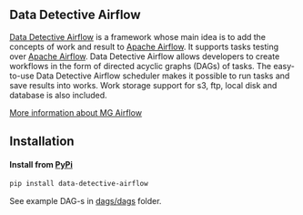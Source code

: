 ## Data Detective Airflow

[Data Detective Airflow](https://github.com/TinkoffCreditSystems/data-detective/tree/master/data-detective-airflow) is a framework
whose main idea is to add the concepts of work and result to [Apache Airflow](https://airflow.apache.org/).
It supports tasks testing over [Apache Airflow](https://airflow.apache.org/).
Data Detective Airflow allows developers to create workflows in the form of directed acyclic graphs (DAGs) of tasks.
The easy-to-use Data Detective Airflow scheduler makes it possible to run tasks and save results into works. 
Work storage support for s3, ftp, local disk and database is also included.

[More information about MG Airflow](https://tinkoffcreditsystems.github.io/data-detective/docs/data-detective-airflow/intro)

## Installation

#### Install from [PyPi](https://pypi.org/project/data-detective-airflow/)

```bash
pip install data-detective-airflow
```

See example DAG-s in [dags/dags](https://github.com/TinkoffCreditSystems/data-detective/tree/master/data-detective-airflow/dags/dags) folder.
